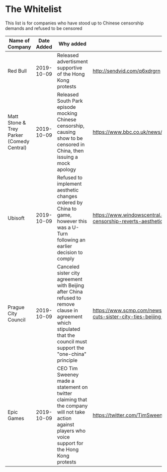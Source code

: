 # The Whitelist

This list is for companies who have stood up to Chinese censorship demands and refused to be censored

| Name of Company | Date Added | Why added | Sources |
| --------------- | ---------- | --------- | ------- |
| Red Bull | 2019-10-09 | Released advertisment supportive of the Hong Kong protests | http://sendvid.com/q6xdrgrn |
| Matt Stone & Trey Parker (Comedy Central) | 2019-10-09 | Released South Park episode mocking Chinese censorship, causing show to be censored in China, then issuing a mock apology | https://www.bbc.co.uk/news/world-asia-china-49968867 |
| Ubisoft | 2019-10-09 | Refused to implement aesthetic changes ordered by China to game, however this was a U-Turn following an earlier decision to comply | https://www.windowscentral.com/rainbow-six-siege-drops-china-censorship-reverts-aesthetic-changes |
| Prague City Council | 2019-10-09 | Canceled sister city agreement with Beijing after China refused to remove clause in agreement which stipulated that the council must support the "one-china" principle | https://www.scmp.com/news/china/diplomacy/article/3032045/prague-cuts-sister-city-ties-beijing-amid-tangible-anger-over |
| Epic Games | 2019-10-09 | CEO Tim Sweeney made a statement on twitter claiming that the company will not take action against players who voice support for the Hong Kong protests | https://twitter.com/TimSweeneyEpic/status/1181946357759844352 |
